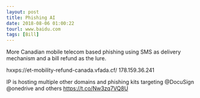 ```yaml
---
layout: post
title: Phishing AI
date: 2018-08-06 01:00:22
tourl: www.baidu.com
tags: [Bill]
---
```

More Canadian mobile telecom based phishing using SMS as delivery mechanism and a bill refund as the lure.

hxxps://et-mobility-refund-canada.vfada.cf/
178.159.36.241

IP is hosting multiple other domains and phishing kits targeting @DocuSign @onedrive and others https://t.co/Nw3zq7VQ8U